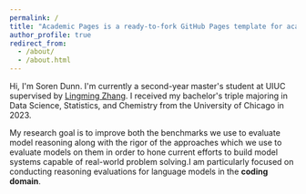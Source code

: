 ```yaml
---
permalink: /
title: "Academic Pages is a ready-to-fork GitHub Pages template for academic personal websites"
author_profile: true
redirect_from: 
  - /about/
  - /about.html
---
```


Hi, I'm Soren Dunn. I'm currently a second-year master's student at UIUC supervised by [Lingming Zhang](https://lingming.cs.illinois.edu/index.html). I received my bachelor's triple majoring in Data Science, Statistics, and Chemistry from the University of Chicago in 2023. 

My research goal is to improve both the benchmarks we use to evaluate model reasoning along with the rigor of the approaches which we use to evaluate models on them in order to hone current efforts to build model systems capable of real-world problem solving.I am particularly focused on conducting reasoning evaluations for language models in the **coding domain**.